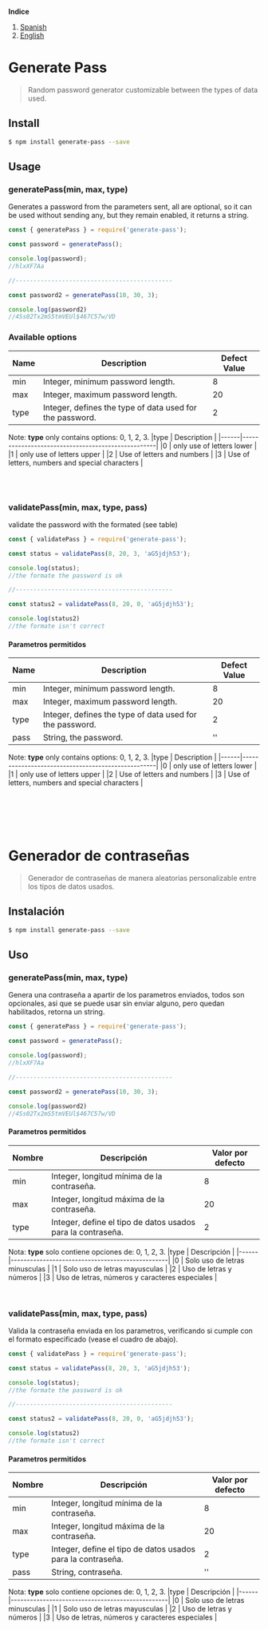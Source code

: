 **Indice**
1. [Spanish](#generador-de-contraseñas)
2. [English](#generate-pass)


# Generate Pass

> Random password generator customizable between the types of data used.

## Install
```bash
$ npm install generate-pass --save
```

## Usage
### generatePass(min, max, type)

Generates a password from the parameters sent, all are optional, so it can be used without sending any, but they remain enabled, it returns a string.

```javascript
const { generatePass } = require('generate-pass');

const password = generatePass();

console.log(password);
//hlxXF7Aa

//--------------------------------------------

const password2 = generatePass(10, 30, 3);

console.log(password2)
//4Ss02Tx2mS5tmVEUl$467C57w/VD
```


### Available options
| Name                | Description                                                | Defect Value   |
|---------------------|------------------------------------------------------------|----------------|
| min                 | Integer, minimum password length.                          | 8              |
| max                 | Integer, maximum password length.                          | 20             |
| type                | Integer, defines the type of data used for the password.   | 2              |


Note: **type** only contains options: 0, 1, 2, 3.
|type  | Description                                       | 
|------|---------------------------------------------------|
|0     | only use of letters lower                         |
|1     | only use of letters upper                         |
|2     | Use of letters and numbers                        |
|3     | Use of letters, numbers and special characters    |



</br>
</br>


### validatePass(min, max, type, pass)

validate the password with the formated (see table)

```javascript
const { validatePass } = require('generate-pass');

const status = validatePass(8, 20, 3, 'aG5jdjh53');

console.log(status);
//the formate the password is ok

//--------------------------------------------

const status2 = validatePass(8, 20, 0, 'aG5jdjh53');

console.log(status2)
//the formate isn't correct
```



#### Parametros permitidos
| Name                | Description                                                | Defect Value   |
|---------------------|------------------------------------------------------------|----------------|
| min                 | Integer, minimum password length.                          | 8              |
| max                 | Integer, maximum password length.                          | 20             |
| type                | Integer, defines the type of data used for the password.   | 2              |
| pass                | String, the password.                                      | ''             |


Note: **type** only contains options: 0, 1, 2, 3.
|type  | Description                                       | 
|------|---------------------------------------------------|
|0     | only use of letters lower                         |
|1     | only use of letters upper                         |
|2     | Use of letters and numbers                        |
|3     | Use of letters, numbers and special characters    |



</br>
</hr>
</br>
</br>
</br>
</hr>


# Generador de contraseñas

> Generador de contraseñas de manera aleatorias personalizable entre los tipos de datos usados.


## Instalación
```bash
$ npm install generate-pass --save
```

## Uso

### generatePass(min, max, type)

Genera una contraseña a apartir de los parametros enviados, todos son opcionales, asi que se puede usar sin enviar alguno, pero quedan habilitados, retorna un string.

```javascript
const { generatePass } = require('generate-pass');

const password = generatePass();

console.log(password);
//hlxXF7Aa

//--------------------------------------------

const password2 = generatePass(10, 30, 3);

console.log(password2)
//4Ss02Tx2mS5tmVEUl$467C57w/VD
```



#### Parametros permitidos
| Nombre              | Descripción                                                   | Valor por defecto |
|---------------------|---------------------------------------------------------------|-------------------|
| min                 | Integer, longitud mínima de la contraseña.                    | 8                 |
| max                 | Integer, longitud máxima de la contraseña.                    | 20                |
| type                | Integer, define el tipo de datos usados para la contraseña.   | 2                 |

Nota: **type** solo contiene opciones de: 0, 1, 2, 3.
|type  | Descripción                                     | 
|------|-------------------------------------------------|
|0     | Solo uso de letras minusculas                   |
|1     | Solo uso de letras mayusculas                   |
|2     | Uso de letras y números                         |
|3     | Uso de letras, números y caracteres especiales  |



</br>
</hr>

### validatePass(min, max, type, pass)

Valida la contraseña enviada en los parametros, verificando si cumple con el formato especificado (vease el cuadro de abajo).

```javascript
const { validatePass } = require('generate-pass');

const status = validatePass(8, 20, 3, 'aG5jdjh53');

console.log(status);
//the formate the password is ok

//--------------------------------------------

const status2 = validatePass(8, 20, 0, 'aG5jdjh53');

console.log(status2)
//the formate isn't correct
```



#### Parametros permitidos
| Nombre              | Descripción                                                   | Valor por defecto |
|---------------------|---------------------------------------------------------------|-------------------|
| min                 | Integer, longitud mínima de la contraseña.                    | 8                 |
| max                 | Integer, longitud máxima de la contraseña.                    | 20                |
| type                | Integer, define el tipo de datos usados para la contraseña.   | 2                 |
| pass                | String, contraseña.                                           | ''                |

Nota: **type** solo contiene opciones de: 0, 1, 2, 3.
|type  | Descripción                                     | 
|------|-------------------------------------------------|
|0     | Solo uso de letras minusculas                   |
|1     | Solo uso de letras mayusculas                   |
|2     | Uso de letras y números                         |
|3     | Uso de letras, números y caracteres especiales  |



</br>
</hr>
